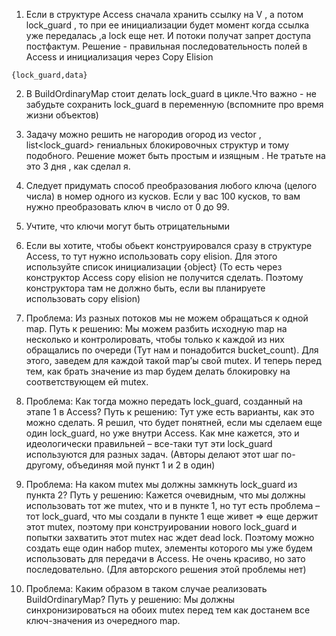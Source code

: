 1. Если в структуре Access сначала хранить ссылку на V , а потом lock_guard , то при ее инициализации будет момент когда ссылка уже передалась ,а lock еще нет. И потоки получат запрет доступа постфактум. Решение - правильная последовательность полей в Access и инициализация через Copy Elision
```
{lock_guard,data}
```
2. В BuildOrdinaryMap стоит делать lock_guard в цикле.Что важно - не забудьте сохранить lock_guard в переменную (вспомните про время жизни объектов)
3. Задачу можно решить не нагородив огород из vector<mutex> , list<lock_guard> гениальных блокировочных структур и тому подобного. Решение может быть простым и изящным . Не тратьте на это 3 дня , как сделал я.
4. Следует придумать способ преобразования любого ключа (целого числа) в номер одного из кусков. Если у вас 100 кусков, то вам нужно преобразовать ключ в число от 0 до 99.
5. Учтите, что ключи могут быть отрицательными
6. Если вы хотите, чтобы обьект конструировался сразу в структуре Access, то тут нужно использовать copy elision. Для этого используйте список инициализации {object} (То есть через конструктор Access copy elision не получится сделать. Поэтому конструктора там не должно быть, если вы планируете использовать copy elision)


1. Проблема: Из разных потоков мы не можем обращаться к одной map.
Путь к решению: Мы можем разбить исходную map на несколько и контролировать, чтобы только к каждой из них обращались по очереди (Тут нам и понадобится bucket_count). Для этого, заведем для каждой такой map’ы свой mutex. И теперь перед тем, как брать значение из map будем делать блокировку на соответствующем ей mutex.

2. Проблема: Как тогда можно передать lock_guard, созданный на этапе 1 в Access?
Путь к решению: Тут уже есть варианты, как это можно сделать. Я решил, что будет понятней, если мы сделаем еще один lock_guard, но уже внутри Access. Как мне кажется, это и идеологически правильней – все-таки тут эти lock_guard используются для разных задач. (Авторы делают этот шаг по-другому, объединяя мой пункт 1 и 2 в один)

3. Проблема: На каком mutex мы должны замкнуть lock_guard из пункта 2?
Путь у решению: Кажется очевидным, что мы должны использовать тот же mutex, что и в пункте 1, но тут есть проблема – тот lock_guard, что мы создали в пункте 1 еще живет => еще держит этот mutex, поэтому при конструировании нового lock_guard и попытки захватить этот mutex нас ждет dead lock. Поэтому можно создать еще один набор mutex, элементы которого мы уже будем использовать для передачи в Access. Не очень красиво, но зато последовательно. (Для авторского решения этой проблемы нет)

4. Проблема: Каким образом в таком случае реализовать BuildOrdinaryMap?
Путь у решению: Мы должны синхронизироваться на обоих mutex перед тем как достанем все ключ-значения из очередного map.
